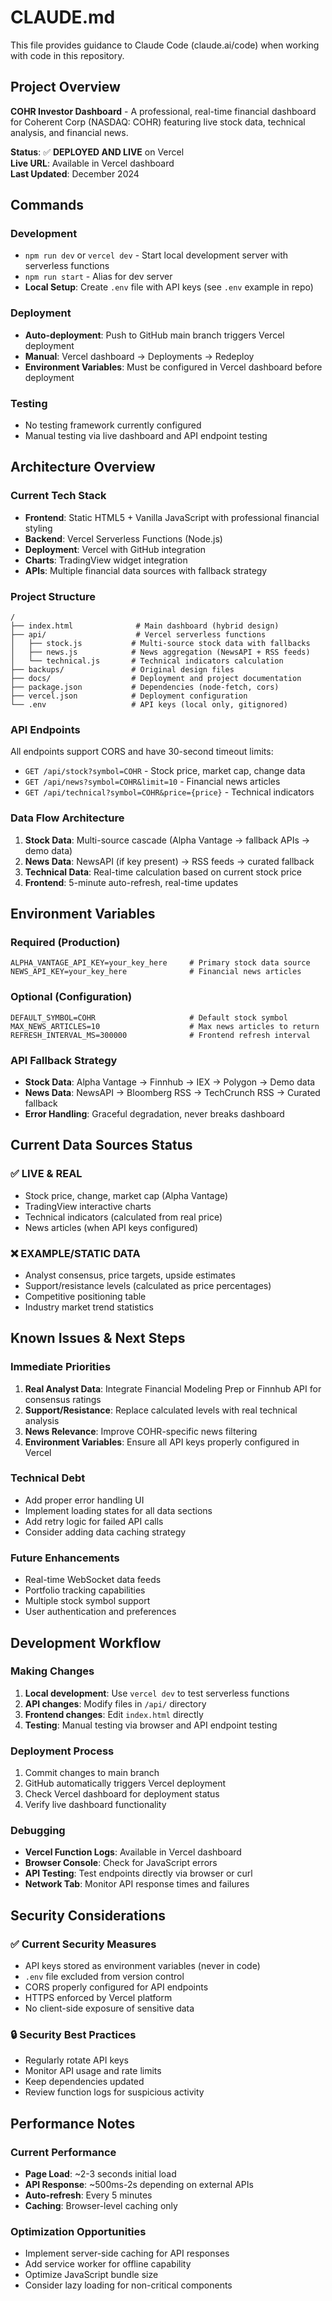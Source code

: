 # CLAUDE.md

This file provides guidance to Claude Code (claude.ai/code) when working with code in this repository.

## Project Overview

**COHR Investor Dashboard** - A professional, real-time financial dashboard for Coherent Corp (NASDAQ: COHR) featuring live stock data, technical analysis, and financial news.

**Status**: ✅ **DEPLOYED AND LIVE** on Vercel  
**Live URL**: Available in Vercel dashboard  
**Last Updated**: December 2024

## Commands

### Development
- `npm run dev` or `vercel dev` - Start local development server with serverless functions
- `npm run start` - Alias for dev server
- **Local Setup**: Create `.env` file with API keys (see `.env` example in repo)

### Deployment
- **Auto-deployment**: Push to GitHub main branch triggers Vercel deployment
- **Manual**: Vercel dashboard → Deployments → Redeploy
- **Environment Variables**: Must be configured in Vercel dashboard before deployment

### Testing
- No testing framework currently configured
- Manual testing via live dashboard and API endpoint testing

## Architecture Overview

### Current Tech Stack
- **Frontend**: Static HTML5 + Vanilla JavaScript with professional financial styling
- **Backend**: Vercel Serverless Functions (Node.js)
- **Deployment**: Vercel with GitHub integration
- **Charts**: TradingView widget integration
- **APIs**: Multiple financial data sources with fallback strategy

### Project Structure
```
/
├── index.html              # Main dashboard (hybrid design)
├── api/                    # Vercel serverless functions
│   ├── stock.js           # Multi-source stock data with fallbacks
│   ├── news.js            # News aggregation (NewsAPI + RSS feeds)
│   └── technical.js       # Technical indicators calculation
├── backups/               # Original design files
├── docs/                  # Deployment and project documentation
├── package.json           # Dependencies (node-fetch, cors)
├── vercel.json            # Deployment configuration
└── .env                   # API keys (local only, gitignored)
```

### API Endpoints
All endpoints support CORS and have 30-second timeout limits:
- `GET /api/stock?symbol=COHR` - Stock price, market cap, change data
- `GET /api/news?symbol=COHR&limit=10` - Financial news articles
- `GET /api/technical?symbol=COHR&price={price}` - Technical indicators

### Data Flow Architecture
1. **Stock Data**: Multi-source cascade (Alpha Vantage → fallback APIs → demo data)
2. **News Data**: NewsAPI (if key present) → RSS feeds → curated fallback
3. **Technical Data**: Real-time calculation based on current stock price
4. **Frontend**: 5-minute auto-refresh, real-time updates

## Environment Variables

### Required (Production)
```
ALPHA_VANTAGE_API_KEY=your_key_here     # Primary stock data source
NEWS_API_KEY=your_key_here              # Financial news articles
```

### Optional (Configuration)
```
DEFAULT_SYMBOL=COHR                     # Default stock symbol
MAX_NEWS_ARTICLES=10                    # Max news articles to return
REFRESH_INTERVAL_MS=300000              # Frontend refresh interval
```

### API Fallback Strategy
- **Stock Data**: Alpha Vantage → Finnhub → IEX → Polygon → Demo data
- **News Data**: NewsAPI → Bloomberg RSS → TechCrunch RSS → Curated fallback
- **Error Handling**: Graceful degradation, never breaks dashboard

## Current Data Sources Status

### ✅ LIVE & REAL
- Stock price, change, market cap (Alpha Vantage)
- TradingView interactive charts
- Technical indicators (calculated from real price)
- News articles (when API keys configured)

### ❌ EXAMPLE/STATIC DATA  
- Analyst consensus, price targets, upside estimates
- Support/resistance levels (calculated as price percentages)
- Competitive positioning table
- Industry market trend statistics

## Known Issues & Next Steps

### Immediate Priorities
1. **Real Analyst Data**: Integrate Financial Modeling Prep or Finnhub API for consensus ratings
2. **Support/Resistance**: Replace calculated levels with real technical analysis
3. **News Relevance**: Improve COHR-specific news filtering
4. **Environment Variables**: Ensure all API keys properly configured in Vercel

### Technical Debt
- Add proper error handling UI
- Implement loading states for all data sections
- Add retry logic for failed API calls
- Consider adding data caching strategy

### Future Enhancements
- Real-time WebSocket data feeds
- Portfolio tracking capabilities
- Multiple stock symbol support
- User authentication and preferences

## Development Workflow

### Making Changes
1. **Local development**: Use `vercel dev` to test serverless functions
2. **API changes**: Modify files in `/api/` directory
3. **Frontend changes**: Edit `index.html` directly
4. **Testing**: Manual testing via browser and API endpoint testing

### Deployment Process
1. Commit changes to main branch
2. GitHub automatically triggers Vercel deployment
3. Check Vercel dashboard for deployment status
4. Verify live dashboard functionality

### Debugging
- **Vercel Function Logs**: Available in Vercel dashboard
- **Browser Console**: Check for JavaScript errors
- **API Testing**: Test endpoints directly via browser or curl
- **Network Tab**: Monitor API response times and failures

## Security Considerations

### ✅ Current Security Measures
- API keys stored as environment variables (never in code)
- `.env` file excluded from version control
- CORS properly configured for API endpoints
- HTTPS enforced by Vercel platform
- No client-side exposure of sensitive data

### 🔒 Security Best Practices
- Regularly rotate API keys
- Monitor API usage and rate limits
- Keep dependencies updated
- Review function logs for suspicious activity

## Performance Notes

### Current Performance
- **Page Load**: ~2-3 seconds initial load
- **API Response**: ~500ms-2s depending on external APIs
- **Auto-refresh**: Every 5 minutes
- **Caching**: Browser-level caching only

### Optimization Opportunities
- Implement server-side caching for API responses
- Add service worker for offline capability
- Optimize JavaScript bundle size
- Consider lazy loading for non-critical components